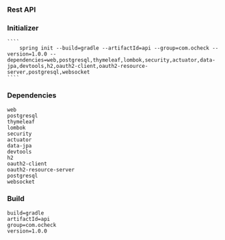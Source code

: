 ### Rest API

 ### Initializer 
    ```` 
        spring init --build=gradle --artifactId=api --group=com.ocheck --version=1.0.0 --dependencies=web,postgresql,thymeleaf,lombok,security,actuator,data-jpa,devtools,h2,oauth2-client,oauth2-resource-server,postgresql,websocket
    ````
    
 ### Dependencies 
    web
    postgresql 
    thymeleaf 
    lombok 
    security
    actuator 
    data-jpa 
    devtools
    h2
    oauth2-client
    oauth2-resource-server
    postgresql
    websocket


 ### Build 
    build=gradle 
    artifactId=api 
    group=com.ocheck 
    version=1.0.0  
